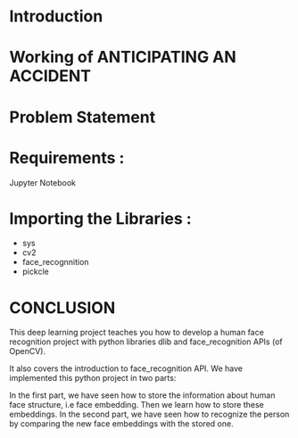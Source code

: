 # Introduction
# Working of ANTICIPATING AN ACCIDENT
# Problem Statement
# Requirements :
Jupyter Notebook
# Importing the Libraries :
- sys
- cv2
- face_recognnition
- pickcle

# CONCLUSION
This deep learning project teaches you how to develop a human face recognition project with python libraries dlib and face_recognition APIs (of OpenCV).

It also covers the introduction to face_recognition API. We have implemented this python project in two parts:

In the first part, we have seen how to store the information about human face structure, i.e face embedding. Then we learn how to store these embeddings.
In the second part, we have seen how to recognize the person by comparing the new face embeddings with the stored one.





